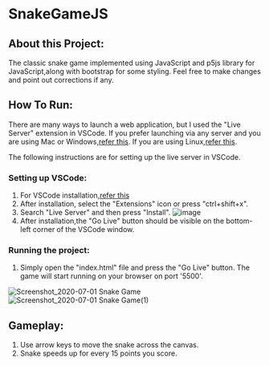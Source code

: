 # SnakeGameJS
## About this Project:
The classic snake game implemented using JavaScript and p5js library for JavaScript,along with bootstrap for some styling. Feel free to make changes and point out corrections if any.
## How To Run:
There are many ways to launch a web application, but I used the "Live Server" extension in VSCode.
If you prefer launching via any server and you are using Mac or Windows,[refer this](https://gist.github.com/jgravois/5e73b56fa7756fd00b89).
If you are using Linux,[refer this](https://phoenixnap.com/kb/how-to-install-apache-web-server-on-ubuntu-18-04).

The following  instructions are for setting up the live server in VSCode.

### Setting up VSCode:
1. For VSCode installation,[refer this](https://code.visualstudio.com/download)
2. After installation, select the "Extensions" icon or press "ctrl+shift+x".
3. Search "Live Server" and then press "Install".
![image](https://user-images.githubusercontent.com/62542574/86205744-496c4480-bb88-11ea-9af9-09c3e8c26621.png)
4. After installation,the "Go Live" button should be visible on the bottom-left corner of the VSCode window.

### Running the project:
1. Simply open the "index.html" file and press the "Go Live" button.
The game will start running on your browser on port '5500'.

![Screenshot_2020-07-01 Snake Game](https://user-images.githubusercontent.com/62542574/86204013-13c55c80-bb84-11ea-8a86-92f14a710c53.png)
![Screenshot_2020-07-01 Snake Game(1)](https://user-images.githubusercontent.com/62542574/86208320-f39a9b00-bb8d-11ea-878d-07c7c6c4dcda.png)

## Gameplay:
1. Use arrow keys to move the snake across the canvas.
2. Snake speeds up for every 15 points you score.
